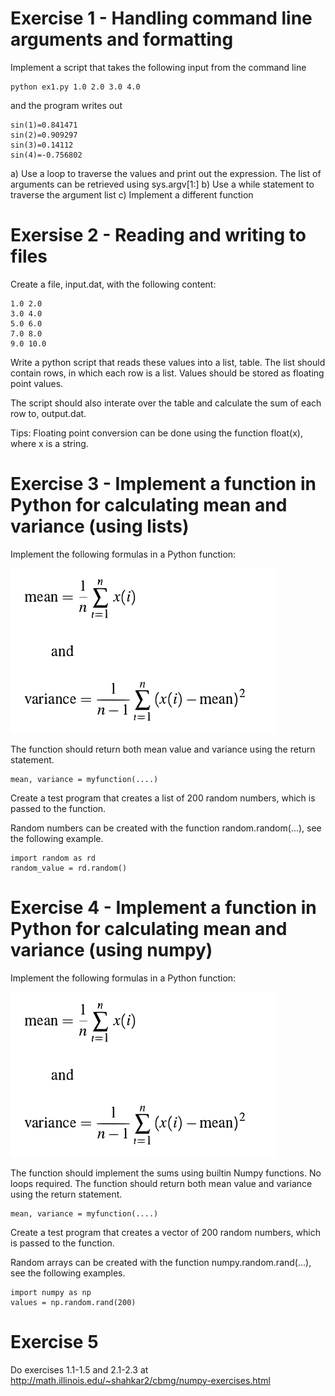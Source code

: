 # Exercise 1 - Handling command line arguments and formatting

Implement a script that takes the following input from the command line

    python ex1.py 1.0 2.0 3.0 4.0

and the program writes out

    sin(1)=0.841471
    sin(2)=0.909297
    sin(3)=0.14112
    sin(4)=-0.756802

 a) Use a loop to traverse the values and print out the expression. The list of arguments can be retrieved using sys.argv[1:]
 b) Use a while statement to traverse the argument list
 c) Implement a different function

# Exersise 2 - Reading and writing to files

Create a file, input.dat, with the following content:

    1.0 2.0
    3.0 4.0
    5.0 6.0
    7.0 8.0
    9.0 10.0

Write a python script that reads these values into a list, table. The list should contain rows, in which each row is a list. Values should be stored as floating point values.

The script should also interate over the table and calculate the sum of each row to, output.dat.

Tips: Floating point conversion can be done using the function float(x), where x is a string.

# Exercise 3 - Implement a function in Python for calculating mean and variance (using lists)

Implement the following formulas in a Python function:

![alt text](formula.png "Mean and variance")

The function should return both mean value and variance using the return statement.

    mean, variance = myfunction(....)

Create a test program that creates a list of 200 random numbers, which is passed to the function.

Random numbers can be created with the function random.random(...), see the following example.

    import random as rd
    random_value = rd.random()  

# Exercise 4 - Implement a function in Python for calculating mean and variance (using numpy)

Implement the following formulas in a Python function:

![alt text](formula.png "Mean and variance")

The function should implement the sums using builtin Numpy functions. No loops required. The function should return both mean value and variance using the return statement.

    mean, variance = myfunction(....)

Create a test program that creates a vector of 200 random numbers, which is passed to the function.

Random arrays can be created with the function numpy.random.rand(...), see the following examples.

    import numpy as np
    values = np.random.rand(200)
    
# Exercise 5

Do exercises 1.1-1.5 and 2.1-2.3 at http://math.illinois.edu/~shahkar2/cbmg/numpy-exercises.html


